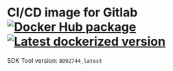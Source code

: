 # CI/CD image for Gitlab [![Docker Hub package](https://img.shields.io/docker/automated/lionzxy/gitlab-ci-emulator.svg)](https://hub.docker.com/r/lionzxy/gitlab-ci-emulator "Automated build on Docker Hub") [![Latest dockerized version](https://images.microbadger.com/badges/version/lionzxy/gitlab-ci-emulator.svg)](https://hub.docker.com/repository/docker/lionzxy/gitlab-ci-emulator/tags?page=1&name=latest "Latest image on Docker Hub")

SDK Tool version: `8092744_latest`